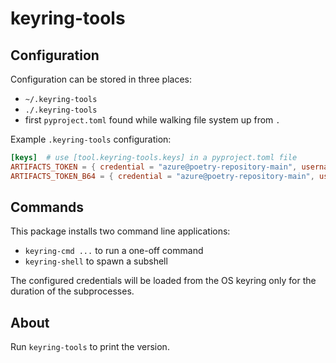 # keyring-tools

## Configuration

Configuration can be stored in three places:

- `~/.keyring-tools`
- `./.keyring-tools`
- first `pyproject.toml` found while walking file system up from `.`

Example `.keyring-tools` configuration:

```toml
[keys]  # use [tool.keyring-tools.keys] in a pyproject.toml file
ARTIFACTS_TOKEN = { credential = "azure@poetry-repository-main", username = "azure" }
ARTIFACTS_TOKEN_B64 = { credential = "azure@poetry-repository-main", username = "azure", b64 = true }
```

## Commands

This package installs two command line applications:

- `keyring-cmd ...` to run a one-off command
- `keyring-shell` to spawn a subshell

The configured credentials will be loaded from the OS keyring only for the duration of the subprocesses.

## About

Run `keyring-tools` to print the version.
